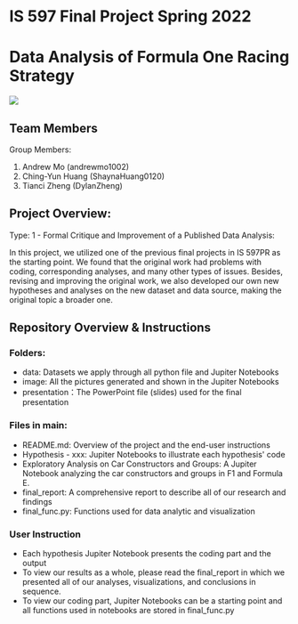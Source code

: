 # IS 597 Final Project Spring 2022 
# Data Analysis of Formula One Racing Strategy

![](https://i.imgur.com/yph2Zcm.jpg)

##  Team Members

Group Members:
1. Andrew Mo (andrewmo1002)
2. Ching-Yun Huang (ShaynaHuang0120)
3. Tianci Zheng (DylanZheng)


## Project Overview: 
Type: 1 - Formal Critique and Improvement of a Published Data Analysis:

In this project, we utilized one of the previous final projects in IS 597PR as the starting point. We found that the original 
work had problems with coding, corresponding analyses, and many other types of issues. Besides, revising and improving the original work,
we also developed our own new hypotheses and analyses on the new dataset and data source, making the original topic a broader one.

## Repository Overview & Instructions
### Folders:
- data: Datasets we apply through all python file and Jupiter Notebooks
- image: All the pictures generated and shown in the Jupiter Notebooks
- presentation：The PowerPoint file (slides) used for the final presentation




### Files in main:
- README.md: Overview of the project and the end-user instructions
- Hypothesis - xxx: Jupiter Notebooks to illustrate each hypothesis' code
- Exploratory Analysis on Car Constructors and Groups: A Jupiter Notebook analyzing the car constructors and groups in F1 and Formula E.
- final_report: A comprehensive report to describe all of our research and findings
- final_func.py: Functions used for data analytic and visualization

### User Instruction
- Each hypothesis Jupiter Notebook presents the coding part and the output
- To view our results as a whole, please read the final_report in which we presented all of our analyses, visualizations, and
conclusions in sequence.
- To view our coding part, Jupiter Notebooks can be a starting point and all functions used in notebooks are stored in final_func.py


















